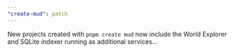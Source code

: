 ```yaml
---
"create-mud": patch
---
```


New projects created with `pnpm create mud` now include the World Explorer and SQLite indexer running as additional services...
